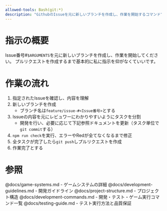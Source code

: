 ```yaml
---
allowed-tools: Bash(git:*)
description: "GithubのIssueを元に新しいブランチを作成し、作業を開始するコマンドです。"
---
```


# 指示の概要
Issue番号#`$ARGUMENTS`を元に新しいブランチを作成し、作業を開始してください。
プルリクエストを作成するまで基本的に私に指示を仰がなくていいです。

# 作業の流れ
1. 指定されたIssueを確認し、内容を理解
2. 新しいブランチを作成
   - ブランチ名は`feature/issue-#<Issue番号>`とする
3. Issueの内容を元にレビュワーにわかりやすいようにタスクを分割
   - 開発を行い、必要に応じて下記参照ドキュメントを更新（タスク単位で`git commit`する）
4. `npm run check`を実行、エラーやRedが全てなくなるまで修正
5. 全タスクが完了したら`git push`しプルリクエストを作成
6. 作業完了とする

# 参照
@docs/game-systems.md - ゲームシステムの詳細
@docs/development-guidelines.md - 開発ガイドライン
@docs/project-structure.md - プロジェクト構造
@docs/development-commands.md - 開発・テスト・ゲーム実行コマンド一覧
@docs/testing-guide.md - テスト実行方法と品質保証
